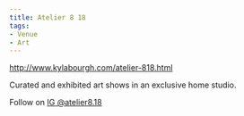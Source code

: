 ```yaml
---
title: Atelier 8 18
tags:
- Venue
- Art
--- 
```

http://www.kylabourgh.com/atelier-818.html

Curated and exhibited art shows in an exclusive home studio.

Follow on [IG @atelier8.18](https://www.instagram.com/atelier8.18)

